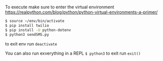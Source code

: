 To execute make sure to enter the virtual environment
https://realpython.com/blog/python/python-virtual-environments-a-primer/

```sh
$ source ~/env/bin/activate
$ pip install twilio
$ pip install -U python-dotenv
$ python3 sendSMS.py
```
to exit env run `deactivate`

You can also run exverything in a REPL
`$ python3`
to exit run `exit()`